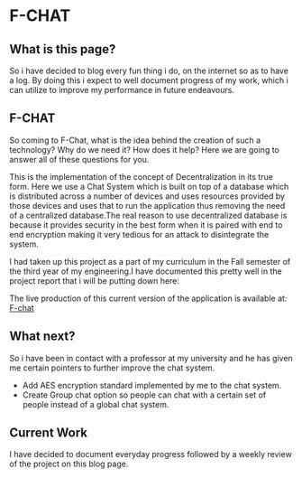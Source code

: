 # F-CHAT
## What is this page?
So i have decided to blog every fun thing i do, on the internet so as to have a log.
By doing this i expect to well document progress of my work, which i can utilize to improve my performance in future endeavours.

## F-CHAT
So coming to F-Chat, what is the idea behind the creation of such a technology? Why do we need it? How does it help?
Here we are going to answer all of these questions for you. 

This is the implementation of the concept of Decentralization in its true form.
Here we use a Chat System which is built on top of a database which is distributed across a number of devices and uses resources provided by those devices and uses that to run the application thus removing the need of a centralized database.The real reason to use decentralized database is because it provides security in the best form when it is paired with end to end encryption making it very tedious for an attack to disintegrate the system.

I had taken up this project as a part of my curriculum in the Fall semester of the third year of my engineering.I have documented this pretty well in the project report that i will be putting down here:
<object data="/Documentation/ProjectReport.pdf" type="application/pdf" width="100%"></object>

The live production of this current version of the application is available at: [F-chat](f-chat-26177.web.app/)


## What next?
So i have been in contact with a professor at my university and he has given me certain pointers to further improve the chat system.
* Add AES encryption standard implemented by me to the chat system.
* Create Group chat option so people can chat with a certain set of people instead of a global chat system.

## Current Work
I have decided to document everyday progress followed by a weekly review of the project on this blog page.

